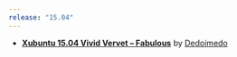 ```yaml
---
release: "15.04"
---
```


- **[Xubuntu 15.04 Vivid Vervet – Fabulous](http://www.dedoimedo.com/computers/xubuntu-vivid.html)** by [Dedoimedo](http://www.dedoimedo.com/)
